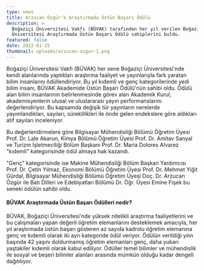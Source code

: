 ```yaml
---
type: news
title: Arzucan Özgür'e Araştırmada Üstün Başarı Ödülü
description: >
  Boğaziçi Üniversitesi Vakfı (BÜVAK) tarafından her yıl verilen Boğaziçi
  Üniversitesi Araştırmada Üstün Başarı Ödülü sahiplerini buldu.
featured: false
date: 2022-01-25
thumbnail: uploads/arzucan-ozgur-1.png
---
```


Boğaziçi Üniversitesi Vakfı (BÜVAK) her sene Boğaziçi Üniversitesi'nde kendi
alanlarında yaptıkları araştırma faaliyet ve yayınlarıyla fark yaratan bilim
insanlarını ödüllendiriyor. Bu yıl kıdemli ve genç kategorilerinde yedi bilim
insanı, BÜVAK Akademide Üstün Başarı Ödülü'nün sahibi oldu. Ödülü alan bilim
insanlarının belirlenmesinde görev alan Akademik Kurul, akademisyenlerin ulusal
ve uluslararası yayın performanslarını değerlendiriyor. Bu kapsamda değişik tür
yayınların nerelerde yayımlandıkları, sayıları, süreklilikleri ile önde gelen
endekslere göre aldıkları atıf sayıları inceleniyor.

Bu değerlendirmelere göre Bilgisayar Mühendisliği Bölümü Öğretim Üyesi Prof. Dr.
Lale Akarun, Kimya Bölümü Öğretim Üyesi Prof. Dr. Amitav Sanyal ve Turizm
İşletmeciliği Bölüm Başkanı Prof. Dr. Maria Dolores Alvarez "kıdemli"
kategorisinde ödül almaya hak kazandı.

"Genç" kategorisinde ise Makine Mühendisliği Bölüm Başkan Yardımcısı Prof. Dr.
Çetin Yılmaz, Ekonomi Bölümü Öğretim Üyesi Prof. Dr. Mehmet Yiğit Gürdal,
Bilgisayar Mühendisliği Bölümü Öğretim Üyesi Doç. Dr. Arzucan Özgür ile Batı
Dilleri ve Edebiyatları Bölümü Dr. Öğr. Üyesi Emine Fişek bu seneki ödülün
sahibi oldu.

#### BÜVAK Araştırmada Üstün Başarı Ödülleri nedir?

BÜVAK, Boğaziçi Üniversitesi'nde yüksek nitelikli araştırma faaliyetlerini ve bu
çalışmaları yapan değerli öğretim elemanlarını desteklemek amacıyla, her yıl
araştırmada üstün başarı gösteren az sayıda kadrolu öğretim elemanına genç ve
kıdemli olarak iki ayrı kategoride ödül veriyor. Ödülün verildiği yılın başında
42 yaşını doldurmamış öğretim elemanları genç, daha yukarı yaştakiler kıdemli
olarak kabul ediliyor. Ödüller temel bilimler ve mühendislik ile sosyal ve
beşeri bilimler alanları arasında mümkün olduğu kadar dengeli dağıtılıyor.
